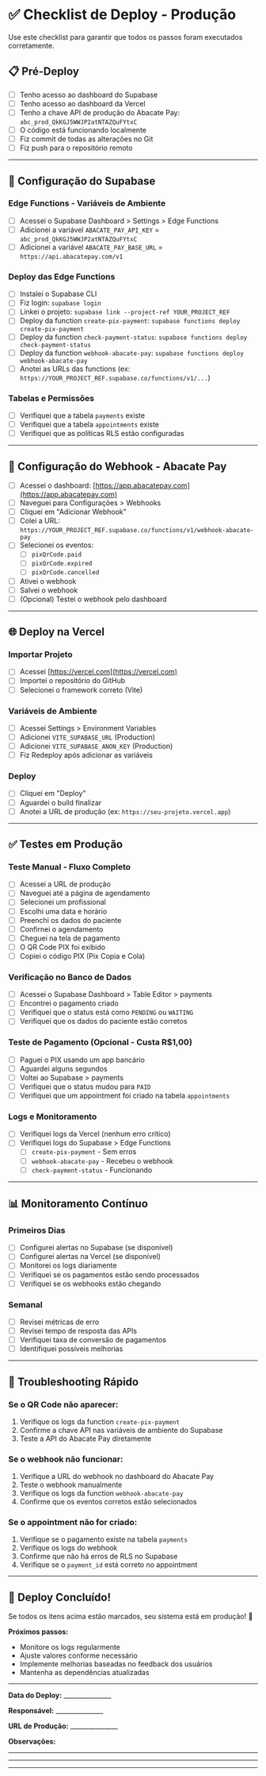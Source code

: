 # ✅ Checklist de Deploy - Produção

Use este checklist para garantir que todos os passos foram executados corretamente.

## 📋 Pré-Deploy

- [ ] Tenho acesso ao dashboard do Supabase
- [ ] Tenho acesso ao dashboard da Vercel
- [ ] Tenho a chave API de produção do Abacate Pay: `abc_prod_QkKGJ5WWJP2atNTAZQuFYtxC`
- [ ] O código está funcionando localmente
- [ ] Fiz commit de todas as alterações no Git
- [ ] Fiz push para o repositório remoto

---

## 🔧 Configuração do Supabase

### Edge Functions - Variáveis de Ambiente

- [ ] Acessei o Supabase Dashboard > Settings > Edge Functions
- [ ] Adicionei a variável `ABACATE_PAY_API_KEY` = `abc_prod_QkKGJ5WWJP2atNTAZQuFYtxC`
- [ ] Adicionei a variável `ABACATE_PAY_BASE_URL` = `https://api.abacatepay.com/v1`

### Deploy das Edge Functions

- [ ] Instalei o Supabase CLI
- [ ] Fiz login: `supabase login`
- [ ] Linkei o projeto: `supabase link --project-ref YOUR_PROJECT_REF`
- [ ] Deploy da function `create-pix-payment`: `supabase functions deploy create-pix-payment`
- [ ] Deploy da function `check-payment-status`: `supabase functions deploy check-payment-status`
- [ ] Deploy da function `webhook-abacate-pay`: `supabase functions deploy webhook-abacate-pay`
- [ ] Anotei as URLs das functions (ex: `https://YOUR_PROJECT_REF.supabase.co/functions/v1/...`)

### Tabelas e Permissões

- [ ] Verifiquei que a tabela `payments` existe
- [ ] Verifiquei que a tabela `appointments` existe
- [ ] Verifiquei que as políticas RLS estão configuradas

---

## 🔔 Configuração do Webhook - Abacate Pay

- [ ] Acessei o dashboard: [https://app.abacatepay.com](https://app.abacatepay.com)
- [ ] Naveguei para Configurações > Webhooks
- [ ] Cliquei em "Adicionar Webhook"
- [ ] Colei a URL: `https://YOUR_PROJECT_REF.supabase.co/functions/v1/webhook-abacate-pay`
- [ ] Selecionei os eventos:
  - [ ] `pixQrCode.paid`
  - [ ] `pixQrCode.expired`
  - [ ] `pixQrCode.cancelled`
- [ ] Ativei o webhook
- [ ] Salvei o webhook
- [ ] (Opcional) Testei o webhook pelo dashboard

---

## 🌐 Deploy na Vercel

### Importar Projeto

- [ ] Acessei [https://vercel.com](https://vercel.com)
- [ ] Importei o repositório do GitHub
- [ ] Selecionei o framework correto (Vite)

### Variáveis de Ambiente

- [ ] Acessei Settings > Environment Variables
- [ ] Adicionei `VITE_SUPABASE_URL` (Production)
- [ ] Adicionei `VITE_SUPABASE_ANON_KEY` (Production)
- [ ] Fiz Redeploy após adicionar as variáveis

### Deploy

- [ ] Cliquei em "Deploy"
- [ ] Aguardei o build finalizar
- [ ] Anotei a URL de produção (ex: `https://seu-projeto.vercel.app`)

---

## ✅ Testes em Produção

### Teste Manual - Fluxo Completo

- [ ] Acessei a URL de produção
- [ ] Naveguei até a página de agendamento
- [ ] Selecionei um profissional
- [ ] Escolhi uma data e horário
- [ ] Preenchi os dados do paciente
- [ ] Confirnei o agendamento
- [ ] Cheguei na tela de pagamento
- [ ] O QR Code PIX foi exibido
- [ ] Copiei o código PIX (Pix Copia e Cola)

### Verificação no Banco de Dados

- [ ] Acessei o Supabase Dashboard > Table Editor > payments
- [ ] Encontrei o pagamento criado
- [ ] Verifiquei que o status está como `PENDING` ou `WAITING`
- [ ] Verifiquei que os dados do paciente estão corretos

### Teste de Pagamento (Opcional - Custa R$1,00)

- [ ] Paguei o PIX usando um app bancário
- [ ] Aguardei alguns segundos
- [ ] Voltei ao Supabase > payments
- [ ] Verifiquei que o status mudou para `PAID`
- [ ] Verifiquei que um appointment foi criado na tabela `appointments`

### Logs e Monitoramento

- [ ] Verifiquei logs da Vercel (nenhum erro crítico)
- [ ] Verifiquei logs do Supabase > Edge Functions
  - [ ] `create-pix-payment` - Sem erros
  - [ ] `webhook-abacate-pay` - Recebeu o webhook
  - [ ] `check-payment-status` - Funcionando

---

## 📊 Monitoramento Contínuo

### Primeiros Dias

- [ ] Configurei alertas no Supabase (se disponível)
- [ ] Configurei alertas na Vercel (se disponível)
- [ ] Monitorei os logs diariamente
- [ ] Verifiquei se os pagamentos estão sendo processados
- [ ] Verifiquei se os webhooks estão chegando

### Semanal

- [ ] Revisei métricas de erro
- [ ] Revisei tempo de resposta das APIs
- [ ] Verifiquei taxa de conversão de pagamentos
- [ ] Identifiquei possíveis melhorias

---

## 🐛 Troubleshooting Rápido

### Se o QR Code não aparecer:

1. Verifique os logs da function `create-pix-payment`
2. Confirme a chave API nas variáveis de ambiente do Supabase
3. Teste a API do Abacate Pay diretamente

### Se o webhook não funcionar:

1. Verifique a URL do webhook no dashboard do Abacate Pay
2. Teste o webhook manualmente
3. Verifique os logs da function `webhook-abacate-pay`
4. Confirme que os eventos corretos estão selecionados

### Se o appointment não for criado:

1. Verifique se o pagamento existe na tabela `payments`
2. Verifique os logs do webhook
3. Confirme que não há erros de RLS no Supabase
4. Verifique se o `payment_id` está correto no appointment

---

## 🎉 Deploy Concluído!

Se todos os itens acima estão marcados, seu sistema está em produção! 🚀

**Próximos passos:**
- Monitore os logs regularmente
- Ajuste valores conforme necessário
- Implemente melhorias baseadas no feedback dos usuários
- Mantenha as dependências atualizadas

---

**Data do Deploy:** _______________

**Responsável:** _______________

**URL de Produção:** _______________

**Observações:**
_______________________________________________________________
_______________________________________________________________
_______________________________________________________________

